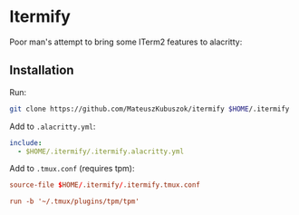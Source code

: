 # Itermify

Poor man's attempt to bring some ITerm2 features to alacritty:

## Installation

Run:
```sh
git clone https://github.com/MateuszKubuszok/itermify $HOME/.itermify
```

Add to `.alacritty.yml`:
```yml
include:
  - $HOME/.itermify/.itermify.alacritty.yml
```

Add to `.tmux.conf` (requires tpm):
```conf
source-file $HOME/.itermify/.itermify.tmux.conf

run -b '~/.tmux/plugins/tpm/tpm'
```
